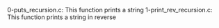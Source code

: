 0-puts_recursion.c: This function prints a string
1-print_rev_recursion.c: This function prints a string in reverse
